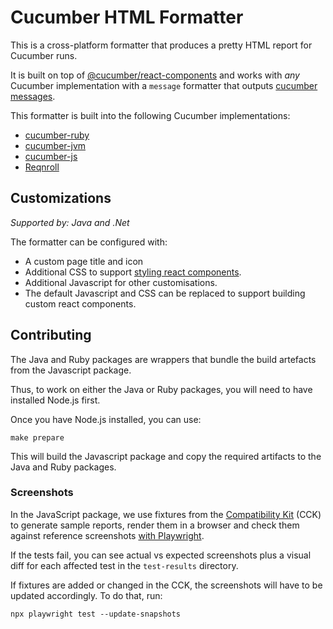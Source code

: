 # Cucumber HTML Formatter

This is a cross-platform formatter that produces a pretty HTML report for Cucumber runs.

It is built on top of [@cucumber/react-components](https://github.com/cucumber/react-components) and works with *any*
Cucumber implementation with a `message` formatter that outputs [cucumber messages](https://github.com/cucumber/common/tree/main/messages).

This formatter is built into the following Cucumber implementations:

* [cucumber-ruby](https://github.com/cucumber/cucumber-ruby/blob/main/lib/cucumber/formatter/html.rb)
* [cucumber-jvm](https://github.com/cucumber/cucumber-jvm/blob/main/core/src/main/java/io/cucumber/core/plugin/HtmlFormatter.java)
* [cucumber-js](https://github.com/cucumber/cucumber-js/blob/main/src/formatter/html_formatter.ts)
* [Reqnroll](https://github.com/reqnroll/Reqnroll/blob/main/Reqnroll/Formatters/Html/HtmlFormatter.cs)

## Customizations

_Supported by: Java and .Net_

The formatter can be configured with:
 * A custom page title and icon
 * Additional CSS to support [styling react components](https://github.com/cucumber/react-components?tab=readme-ov-file#styling).
 * Additional Javascript for other customisations.
 * The default Javascript and CSS can be replaced to support building custom react components. 

## Contributing

The Java and Ruby packages are wrappers that bundle the build artefacts from the Javascript package.

Thus, to work on either the Java or Ruby packages, you will need to have installed Node.js first.

Once you have Node.js installed, you can use:

    make prepare

This will build the Javascript package and copy the required artifacts to the Java and Ruby packages.

### Screenshots

In the JavaScript package, we use fixtures from the [Compatibility Kit](https://github.com/cucumber/compatibility-kit) (CCK) to generate sample reports, render them in a browser and check them against reference screenshots [with Playwright](https://playwright.dev/docs/test-snapshots).

If the tests fail, you can see actual vs expected screenshots plus a visual diff for each affected test in the `test-results` directory.

If fixtures are added or changed in the CCK, the screenshots will have to be updated accordingly. To do that, run:

```shell
npx playwright test --update-snapshots
```
